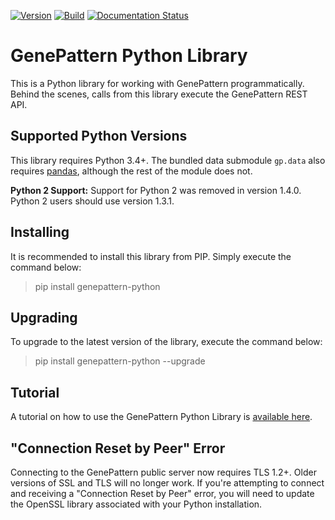 [![Version](https://img.shields.io/pypi/v/genepattern-python.svg)](https://pypi.python.org/pypi/genepattern-python)
[![Build](https://travis-ci.org/genepattern/genepattern-python.svg?branch=master)](https://travis-ci.org/genepattern/genepattern-python.svg?branch=master)
[![Documentation Status](https://img.shields.io/badge/docs-latest-brightgreen.svg?style=flat)](https://github.com/genepattern/example-notebooks/blob/master/GenePattern%20Python%20Tutorial.ipynb)

# GenePattern Python Library

This is a Python library for working with GenePattern programmatically. Behind the scenes, calls from this library execute the GenePattern REST API.

## Supported Python Versions

This library requires Python 3.4+. The bundled data submodule `gp.data` also requires [pandas](http://pandas.pydata.org/), although the rest of the module does not.

**Python 2 Support:** Support for Python 2 was removed in version 1.4.0. Python 2 users should use version 1.3.1.

## Installing

It is recommended to install this library from PIP. Simply execute the command below:

> pip install genepattern-python

## Upgrading

To upgrade to the latest version of the library, execute the command below:

> pip install genepattern-python --upgrade

## Tutorial

A tutorial on how to use the GenePattern Python Library is [available here](https://github.com/genepattern/example-notebooks/blob/master/GenePattern%20Python%20Tutorial.ipynb).

## "Connection Reset by Peer" Error

Connecting to the GenePattern public server now requires TLS 1.2+. Older versions of SSL and TLS will no longer work. If you're attempting to connect and receiving a "Connection Reset by Peer" error, you will need to update the OpenSSL library associated with your Python installation.
